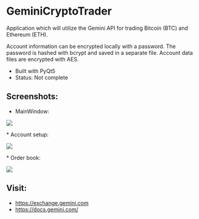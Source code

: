 # GeminiCryptoTrader

Application which will utilize the Gemini API for trading Bitcoin (BTC) and
Ethereum (ETH).

Account information can be encrypted locally with a password. The password is
hashed with bcrypt and saved in a separate file. Account data files are
encrypted with AES.

* Built with PyQt5
* Status: Not complete

Screenshots:
------------
* MainWindow:
<p>
    <img src="https://i.imgur.com/Ygdk65z.png" />
</p>
* Account setup:
<p>
    <img src="https://i.imgur.com/OGI3bXT.png" />
</p>
* Order book:
<p>
    <img src="https://i.imgur.com/tNgxkqp.png" />
</p>


Visit:
------
* https://exchange.gemini.com
* https://docs.gemini.com/